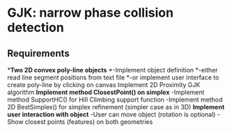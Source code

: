 ﻿# GJK: narrow phase collision detection 

## Requirements
***Two 2D convex poly-line objects**
	*-Implement object definition
	*-either read line segment positions from text file
	*-or implement user interface to create poly-line by clicking on canvas
Implement 2D Proximity GJK algorithm
**Implement method ClosestPoint() on simplex**
-Implement method SupportHC() for Hill Climbing support function
-Implement method 2D BestSimplex() for simplex refinement (simpler case as in 3D)
**Implement user interaction with object**
-User can move object (rotation is optional)
-Show closest points (features) on both geometries